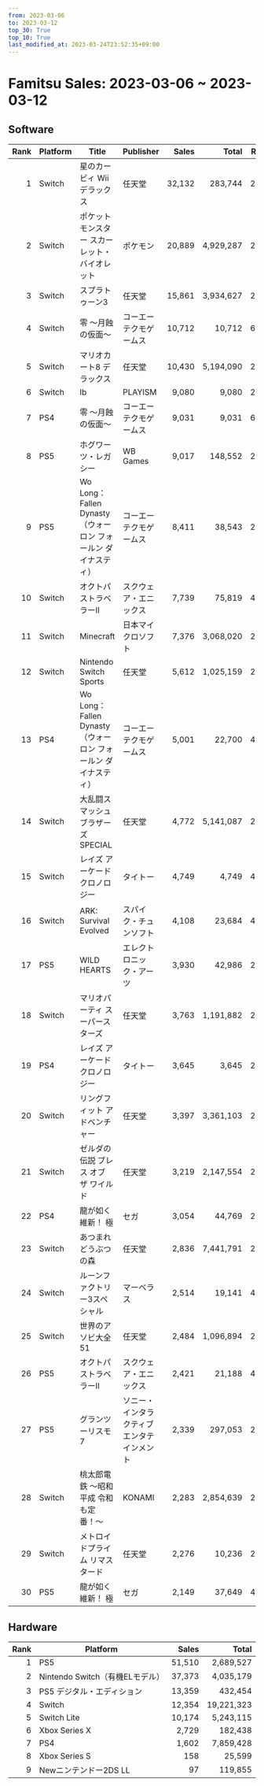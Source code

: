 ```yaml
---
from: 2023-03-06
to: 2023-03-12
top_30: True
top_10: True
last_modified_at: 2023-03-24T23:52:35+09:00
---
```

# Famitsu Sales: 2023-03-06 ~ 2023-03-12
## Software
| Rank | Platform | Title | Publisher | Sales | Total | Rate | New |
| -: | -- | -- | -- | -: | -: | -: | -- |
| 1 | Switch | 星のカービィ Wii デラックス | 任天堂 | 32,132 | 283,744 | 20% |  |
| 2 | Switch | ポケットモンスター スカーレット・バイオレット | ポケモン | 20,889 | 4,929,287 | 20% |  |
| 3 | Switch | スプラトゥーン3 | 任天堂 | 15,861 | 3,934,627 | 20% |  |
| 4 | Switch | 零 〜月蝕の仮面〜 | コーエーテクモゲームス | 10,712 | 10,712 | 60% | **New** |
| 5 | Switch | マリオカート8 デラックス | 任天堂 | 10,430 | 5,194,090 | 20% |  |
| 6 | Switch | Ib | PLAYISM | 9,080 | 9,080 | 20% | **New** |
| 7 | PS4 | 零 〜月蝕の仮面〜 | コーエーテクモゲームス | 9,031 | 9,031 | 60% | **New** |
| 8 | PS5 | ホグワーツ・レガシー | WB Games | 9,017 | 148,552 | 20% |  |
| 9 | PS5 | Wo Long： Fallen Dynasty（ウォーロン フォールン ダイナスティ） | コーエーテクモゲームス | 8,411 | 38,543 | 20% |  |
| 10 | Switch | オクトパストラベラーII | スクウェア・エニックス | 7,739 | 75,819 | 40% |  |
| 11 | Switch | Minecraft | 日本マイクロソフト | 7,376 | 3,068,020 | 20% |  |
| 12 | Switch | Nintendo Switch Sports | 任天堂 | 5,612 | 1,025,159 | 20% |  |
| 13 | PS4 | Wo Long： Fallen Dynasty（ウォーロン フォールン ダイナスティ） | コーエーテクモゲームス | 5,001 | 22,700 | 40% |  |
| 14 | Switch | 大乱闘スマッシュブラザーズ SPECIAL | 任天堂 | 4,772 | 5,141,087 | 20% |  |
| 15 | Switch | レイズ アーケード クロノロジー | タイトー | 4,749 | 4,749 | 40% | **New** |
| 16 | Switch | ARK: Survival Evolved | スパイク・チュンソフト | 4,108 | 23,684 | 40% |  |
| 17 | PS5 | WILD HEARTS | エレクトロニック・アーツ | 3,930 | 42,986 | 20% |  |
| 18 | Switch | マリオパーティ スーパースターズ | 任天堂 | 3,763 | 1,191,882 | 20% |  |
| 19 | PS4 | レイズ アーケード クロノロジー | タイトー | 3,645 | 3,645 | 20% | **New** |
| 20 | Switch | リングフィット アドベンチャー | 任天堂 | 3,397 | 3,361,103 | 20% |  |
| 21 | Switch | ゼルダの伝説 ブレス オブ ザ ワイルド | 任天堂 | 3,219 | 2,147,554 | 20% |  |
| 22 | PS4 | 龍が如く 維新！ 極 | セガ | 3,054 | 44,769 | 20% |  |
| 23 | Switch | あつまれ どうぶつの森 | 任天堂 | 2,836 | 7,441,791 | 20% |  |
| 24 | Switch | ルーンファクトリー3スペシャル | マーベラス | 2,514 | 19,141 | 40% |  |
| 25 | Switch | 世界のアソビ大全51 | 任天堂 | 2,484 | 1,096,894 | 20% |  |
| 26 | PS5 | オクトパストラベラーII | スクウェア・エニックス | 2,421 | 21,188 | 40% |  |
| 27 | PS5 | グランツーリスモ7 | ソニー・インタラクティブエンタテインメント | 2,339 | 297,053 | 20% |  |
| 28 | Switch | 桃太郎電鉄 〜昭和 平成 令和も定番！〜 | KONAMI | 2,283 | 2,854,639 | 20% |  |
| 29 | Switch | メトロイドプライム リマスタード | 任天堂 | 2,276 | 10,236 | 20% |  |
| 30 | PS5 | 龍が如く 維新！ 極 | セガ | 2,149 | 37,649 | 40% |  |

## Hardware
| Rank | Platform | Sales | Total |
| -: | -- | -: | -: |
| 1 | PS5 | 51,510 | 2,689,527 |
| 2 | Nintendo Switch（有機ELモデル） | 37,373 | 4,035,179 |
| 3 | PS5 デジタル・エディション | 13,359 | 432,454 |
| 4 | Switch | 12,354 | 19,221,323 |
| 5 | Switch Lite | 10,174 | 5,243,115 |
| 6 | Xbox Series X | 2,729 | 182,438 |
| 7 | PS4 | 1,602 | 7,859,428 |
| 8 | Xbox Series S | 158 | 25,599 |
| 9 | Newニンテンドー2DS LL | 97 | 119,855 |